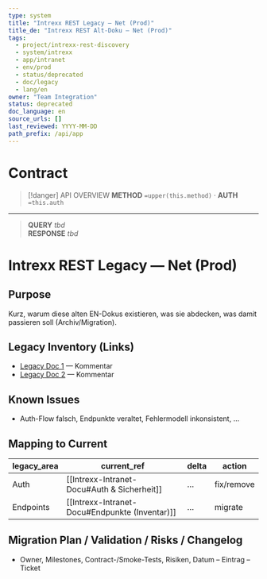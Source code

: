 ```yaml
---
type: system
title: "Intrexx REST Legacy — Net (Prod)"
title_de: "Intrexx REST Alt-Doku — Net (Prod)"
tags:
  - project/intrexx-rest-discovery
  - system/intrexx
  - app/intranet
  - env/prod
  - status/deprecated
  - doc/legacy
  - lang/en
owner: "Team Integration"
status: deprecated
doc_language: en
source_urls: []
last_reviewed: YYYY-MM-DD
path_prefix: /api/app
---
```




#  Contract

> [!danger] API OVERVIEW
> **METHOD** `=upper(this.method)` · **AUTH** `=this.auth`
---
> **QUERY** _tbd_  
> **RESPONSE** _tbd_
# Intrexx REST Legacy — Net (Prod)

## Purpose
Kurz, warum diese alten EN-Dokus existieren, was sie abdecken, was damit passieren soll (Archiv/Migration).

## Legacy Inventory (Links)
- [Legacy Doc 1](https://…) — Kommentar
- [Legacy Doc 2](https://…) — Kommentar

## Known Issues
- Auth-Flow falsch, Endpunkte veraltet, Fehlermodell inkonsistent, …

## Mapping to Current
| legacy_area | current_ref | delta | action |
|-------------|-------------|-------|--------|
| Auth        | [[Intrexx-Intranet-Docu#Auth & Sicherheit]] | … | fix/remove |
| Endpoints   | [[Intrexx-Intranet-Docu#Endpunkte (Inventar)]] | … | migrate |

## Migration Plan / Validation / Risks / Changelog
- Owner, Milestones, Contract-/Smoke-Tests, Risiken, Datum – Eintrag – Ticket
